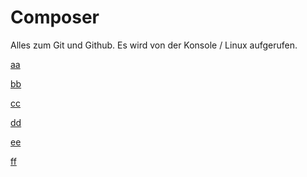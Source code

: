 # Composer
Alles zum Git und Github. Es wird von der Konsole / Linux aufgerufen.

[aa](https://github.com/composer/composer/tree/master/doc)

[bb](https://medium.com/@TheAkshayKhale/composer-package-development-tricks-and-tips-89f2208426eb)

[cc](https://medium.com/pvtl/local-composer-package-development-47ac5c0e5bb4)

[dd](https://www.google.de/search?newwindow=1&sxsrf=ALeKk02f1wuHA0SZBUCR4phMFhcImbjKZQ%3A1608111653130&ei=JdbZX92jB6XMgweT7Yog&q=composer+new+project&oq=composer+new+project&gs_lcp=CgZwc3ktYWIQDDIGCAAQBxAeMgIIADIGCAAQBxAeMgYIABAHEB4yBQgAEMsBMgYIABAFEB4yBggAEAUQHjIGCAAQCBAeMgYIABAIEB4yBggAEAgQHjoECAAQRzoGCAAQFhAeOggIABAWEAoQHjoECCMQJzoHCAAQFBCHAjoHCCMQsAIQJzoECAAQDToICAAQCBAHEB46CAgAEAcQHhATOgoIABAHEAUQHhATOgoIABAIEAcQHhATUJe_Nli43jZgnKA3aABwA3gAgAFKiAHWA5IBATeYAQCgAQGqAQdnd3Mtd2l6yAEIwAEB&sclient=psy-ab&ved=0ahUKEwidyt_emtLtAhUl5uAKHZO2AgQQ4dUDCA0)

[ee](https://stackoverflow.com/questions/19767575/whats-the-best-way-to-develop-a-library-using-composer)

[ff](https://docs.gitlab.com/13.6/ee/user/packages/composer_repository/)










